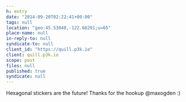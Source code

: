 ```yaml
---
h: entry
date: "2014-09-20T02:22:41+00:00"
tags: null
location: "geo:45.53048,-122.68291;u=65"
place-name: null
in-reply-to: null
syndicate-to: null
client_id: "https://quill.p3k.io"
client: quill.p3k.io
scope: post
files: null
published: true
syndicate: null
---
```

Hexagonal stickers are the future!  Thanks for the hookup @maxogden :)
